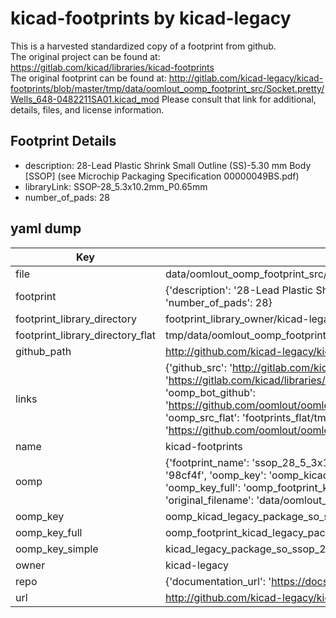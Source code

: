 # kicad-footprints by kicad-legacy  
This is a harvested standardized copy of a footprint from github.  
The original project can be found at:  
https://gitlab.com/kicad/libraries/kicad-footprints  
The original footprint can be found at:
http://gitlab.com/kicad-legacy/kicad-footprints/blob/master/tmp/data/oomlout_oomp_footprint_src/Socket.pretty/Wells_648-0482211SA01.kicad_mod
Please consult that link for additional, details, files, and license information.  
## Footprint Details
* description: 28-Lead Plastic Shrink Small Outline (SS)-5.30 mm Body [SSOP] (see Microchip Packaging Specification 00000049BS.pdf)  
* libraryLink: SSOP-28_5.3x10.2mm_P0.65mm  
* number_of_pads: 28  
## yaml dump  
| Key | Value |  
| --- | --- |  
| file | data/oomlout_oomp_footprint_src/kicad-footprints/Package_SO.pretty/SSOP-28_5.3x10.2mm_P0.65mm.kicad_mod |  
| footprint | {'description': '28-Lead Plastic Shrink Small Outline (SS)-5.30 mm Body [SSOP] (see Microchip Packaging Specification 00000049BS.pdf)', 'libraryLink': 'SSOP-28_5.3x10.2mm_P0.65mm', 'number_of_pads': 28} |  
| footprint_library_directory | footprint_library_owner/kicad-legacy_kicad-footprints |  
| footprint_library_directory_flat | tmp/data/oomlout_oomp_footprint_src/footprints_flat/kicad_legacy_package_so_ssop_28_5_3x10_2mm_p0_65mm/working |  
| github_path | http://github.com/kicad-legacy/kicad-footprints/blob/master/tmp/data/oomlout_oomp_footprint_src/Package_SO.pretty/SSOP-28_5.3x10.2mm_P0.65mm.kicad_mod |  
| links | {'github_src': 'http://gitlab.com/kicad-legacy/kicad-footprints/blob/master/tmp/data/oomlout_oomp_footprint_src/Socket.pretty/Wells_648-0482211SA01.kicad_mod', 'github_src_repo': 'https://gitlab.com/kicad/libraries/kicad-footprints', 'oomp_bot': 'tmp/data/oomlout_oomp_footprint_src/footprints/kicad_legacy_package_so_ssop_28_5_3x10_2mm_p0_65mm/working', 'oomp_bot_github': 'https://github.com/oomlout/oomlout_oomp_footprint_bot/tree/main/tmp/data/oomlout_oomp_footprint_src/footprints/kicad_legacy_package_so_ssop_28_5_3x10_2mm_p0_65mm/working', 'oomp_src_flat': 'footprints_flat/tmp/data/oomlout_oomp_footprint_src/footprints_flat/kicad_legacy_package_so_ssop_28_5_3x10_2mm_p0_65mm/working', 'oomp_src_flat_github': 'https://github.com/oomlout/oomlout_oomp_footprint_src/tree/main/tmp/data/oomlout_oomp_footprint_src/footprints_flat/kicad_legacy_package_so_ssop_28_5_3x10_2mm_p0_65mm/working'} |  
| name | kicad-footprints |  
| oomp | {'footprint_name': 'ssop_28_5_3x10_2mm_p0_65mm', 'library_name': 'package_so', 'md5': '98cf4f96f93bc66b141adc471a05b022', 'md5_10': '98cf4f96f9', 'md5_5': '98cf4', 'md5_6': '98cf4f', 'oomp_key': 'oomp_kicad_legacy_package_so_ssop_28_5_3x10_2mm_p0_65mm', 'oomp_key_extra': 'oomp_footprint_kicad_legacy_package_so_ssop_28_5_3x10_2mm_p0_65mm', 'oomp_key_full': 'oomp_footprint_kicad_legacy_package_so_ssop_28_5_3x10_2mm_p0_65mm_98cf4f', 'oomp_key_simple': 'kicad_legacy_package_so_ssop_28_5_3x10_2mm_p0_65mm', 'original_filename': 'data/oomlout_oomp_footprint_src/kicad-footprints/Package_SO.pretty/SSOP-28_5.3x10.2mm_P0.65mm.kicad_mod', 'owner_name': 'kicad_legacy'} |  
| oomp_key | oomp_kicad_legacy_package_so_ssop_28_5_3x10_2mm_p0_65mm |  
| oomp_key_full | oomp_footprint_kicad_legacy_package_so_ssop_28_5_3x10_2mm_p0_65mm |  
| oomp_key_simple | kicad_legacy_package_so_ssop_28_5_3x10_2mm_p0_65mm |  
| owner | kicad-legacy |  
| repo | {'documentation_url': 'https://docs.github.com/rest/repos/repos#get-a-repository', 'message': 'Not Found'} |  
| url | http://github.com/kicad-legacy/kicad-footprints |  

